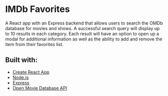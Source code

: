 # IMDb Favorites

A React app with an Express backend that allows users to search the OMDb database for movies and shows. A successful search query will display up to 10 results in each category. Each result will have an option to open up a modal for additional information as well as the ability to add and remove the item from their favorites list.

## Built with:

- [Create React App](https://github.com/facebook/create-react-app)
- [Node.js](https://nodejs.org/en/)
- [Express](https://expressjs.com)
- [Open Movie Database API](http://www.omdbapi.com/)

